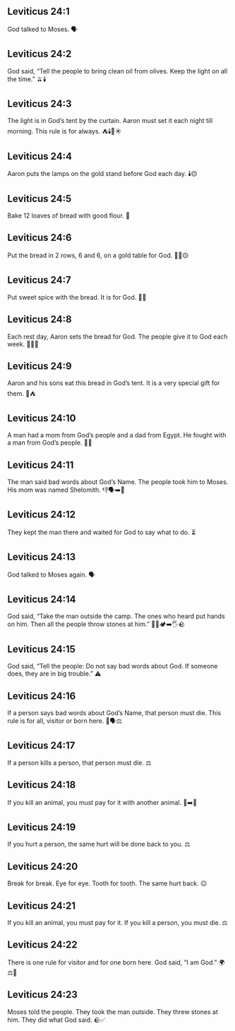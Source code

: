 ## Leviticus 24:1
God talked to Moses. 🗣️
## Leviticus 24:2
God said, “Tell the people to bring clean oil from olives. Keep the light on all the time.” 🫒🕯️
## Leviticus 24:3
The light is in God’s tent by the curtain. Aaron must set it each night till morning. This rule is for always. ⛺️🕯️🌙☀️
## Leviticus 24:4
Aaron puts the lamps on the gold stand before God each day. 🕯️🟡
## Leviticus 24:5
Bake 12 loaves of bread with good flour. 🍞
## Leviticus 24:6
Put the bread in 2 rows, 6 and 6, on a gold table for God. 🍞🍞🟡
## Leviticus 24:7
Put sweet spice with the bread. It is for God. 👃🍞
## Leviticus 24:8
Each rest day, Aaron sets the bread for God. The people give it to God each week. 🔄🍞🙏
## Leviticus 24:9
Aaron and his sons eat this bread in God’s tent. It is a very special gift for them. 🍞⛺️
## Leviticus 24:10
A man had a mom from God’s people and a dad from Egypt. He fought with a man from God’s people. 🤜🤛
## Leviticus 24:11
The man said bad words about God’s Name. The people took him to Moses. His mom was named Shelomith. 👎🗣️➡️👴
## Leviticus 24:12
They kept the man there and waited for God to say what to do. ⏳
## Leviticus 24:13
God talked to Moses again. 🗣️
## Leviticus 24:14
God said, “Take the man outside the camp. The ones who heard put hands on him. Then all the people throw stones at him.” 🚶‍♂️🏕️➡️🖐️🪨
## Leviticus 24:15
God said, “Tell the people: Do not say bad words about God. If someone does, they are in big trouble.” ⚠️
## Leviticus 24:16
If a person says bad words about God’s Name, that person must die. This rule is for all, visitor or born here. 🚫🗣️⚖️
## Leviticus 24:17
If a person kills a person, that person must die. ⚖️
## Leviticus 24:18
If you kill an animal, you must pay for it with another animal. 🐄➡️🐄
## Leviticus 24:19
If you hurt a person, the same hurt will be done back to you. ⚖️
## Leviticus 24:20
Break for break. Eye for eye. Tooth for tooth. The same hurt back. 😐
## Leviticus 24:21
If you kill an animal, you must pay for it. If you kill a person, you must die. ⚖️
## Leviticus 24:22
There is one rule for visitor and for one born here. God said, “I am God.” 🌍⚖️🙏
## Leviticus 24:23
Moses told the people. They took the man outside. They threw stones at him. They did what God said. 🪨✅

